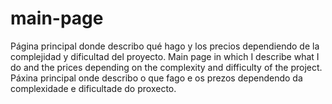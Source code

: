 # main-page
Página principal donde describo qué hago y los precios dependiendo de la complejidad y dificultad del proyecto.
Main page in which I describe what I do and the prices depending on the complexity and difficulty of the project.
Páxina principal onde describo o que fago e os prezos dependendo da complexidade e dificultade do proxecto.
